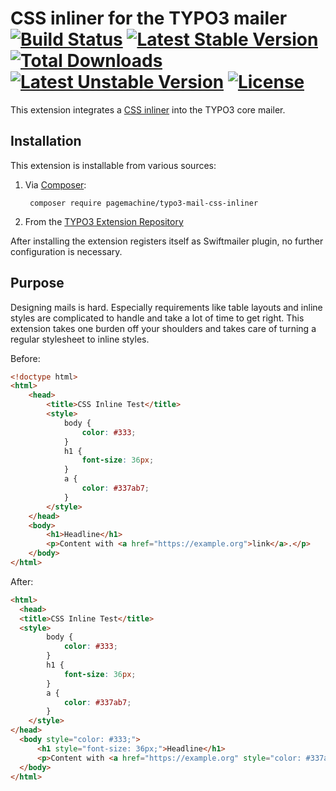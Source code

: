 # CSS inliner for the TYPO3 mailer [![Build Status](https://travis-ci.org/pagemachine/typo3-mail-css-inliner.svg)](https://travis-ci.org/pagemachine/typo3-mail-css-inliner) [![Latest Stable Version](https://poser.pugx.org/pagemachine/typo3-mail-css-inliner/v/stable)](https://packagist.org/packages/pagemachine/typo3-mail-css-inliner) [![Total Downloads](https://poser.pugx.org/pagemachine/typo3-mail-css-inliner/downloads)](https://packagist.org/packages/pagemachine/typo3-mail-css-inliner) [![Latest Unstable Version](https://poser.pugx.org/pagemachine/typo3-mail-css-inliner/v/unstable)](https://packagist.org/packages/pagemachine/typo3-mail-css-inliner) [![License](https://poser.pugx.org/pagemachine/typo3-mail-css-inliner/license)](https://packagist.org/packages/pagemachine/typo3-mail-css-inliner)

This extension integrates a [CSS inliner](https://packagist.org/packages/tijsverkoyen/css-to-inline-styles) into the TYPO3 core mailer.

## Installation

This extension is installable from various sources:

1. Via [Composer](https://packagist.org/packages/pagemachine/typo3-mail-css-inliner):

        composer require pagemachine/typo3-mail-css-inliner

2. From the [TYPO3 Extension Repository](https://extensions.typo3.org/extension/mail_css_inliner/)

After installing the extension registers itself as Swiftmailer plugin, no further configuration is necessary.

## Purpose

Designing mails is hard. Especially requirements like table layouts and inline styles are complicated to handle and take a lot of time to get right. This extension takes one burden off your shoulders and takes care of turning a regular stylesheet to inline styles.

Before:

```html
<!doctype html>
<html>
    <head>
        <title>CSS Inline Test</title>
        <style>
            body {
                color: #333;
            }
            h1 {
                font-size: 36px;
            }
            a {
                color: #337ab7;
            }
        </style>
    </head>
    <body>
        <h1>Headline</h1>
        <p>Content with <a href="https://example.org">link</a>.</p>
    </body>
</html>
```

After:

```html
<html>
  <head>
  <title>CSS Inline Test</title>
  <style>
        body {
            color: #333;
        }
        h1 {
            font-size: 36px;
        }
        a {
            color: #337ab7;
        }
    </style>
</head>
  <body style="color: #333;">
      <h1 style="font-size: 36px;">Headline</h1>
      <p>Content with <a href="https://example.org" style="color: #337ab7;" target="_blank">link</a>.</p>
  </body>
</html>
```
